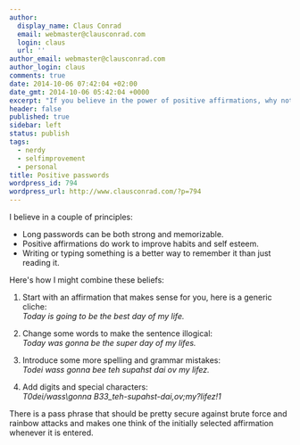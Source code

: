 ```yaml
---
author:
  display_name: Claus Conrad
  email: webmaster@clausconrad.com
  login: claus
  url: ''
author_email: webmaster@clausconrad.com
author_login: claus
comments: true
date: 2014-10-06 07:42:04 +02:00
date_gmt: 2014-10-06 05:42:04 +0000
excerpt: "If you believe in the power of positive affirmations, why not combine it with the security of strong passwords?\r\n\r\n"
header: false
published: true
sidebar: left
status: publish
tags:
  - nerdy
  - selfimprovement
  - personal
title: Positive passwords
wordpress_id: 794
wordpress_url: http://www.clausconrad.com/?p=794
---
```

I believe in a couple of principles:

* Long passwords can be both strong and memorizable.
* Positive affirmations do work to improve habits and self esteem.
* Writing or typing something is a better way to remember it than just reading it.
  
Here's how I might combine these beliefs:

1. Start with an affirmation that makes sense for you, here is a generic cliche:  
_Today is going to be the best day of my life._

2. Change some words to make the sentence illogical:  
_Today was gonna be the super day of my lifes._

3. Introduce some more spelling and grammar mistakes:  
_Todei wass gonna bee teh supahst dai ov my lifez._

4. Add digits and special characters:  
_T0dei/wass\gonna B33_teh-supahst-dai,ov;my?lifez!1_

There is a pass phrase that should be pretty secure against brute force and rainbow attacks and makes one think of the initially selected affirmation whenever it is entered.
